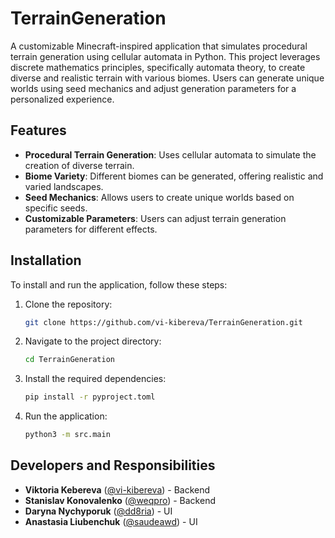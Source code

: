 # TerrainGeneration

A customizable Minecraft-inspired application that simulates procedural terrain generation using cellular automata in Python. This project leverages discrete mathematics principles, specifically automata theory, to create diverse and realistic terrain with various biomes. Users can generate unique worlds using seed mechanics and adjust generation parameters for a personalized experience.

## Features

* **Procedural Terrain Generation**: Uses cellular automata to simulate the creation of diverse terrain.
* **Biome Variety**: Different biomes can be generated, offering realistic and varied landscapes.
* **Seed Mechanics**: Allows users to create unique worlds based on specific seeds.
* **Customizable Parameters**: Users can adjust terrain generation parameters for different effects.

## Installation

To install and run the application, follow these steps:

1. Clone the repository:

   ```bash
   git clone https://github.com/vi-kibereva/TerrainGeneration.git
   ```

2. Navigate to the project directory:

   ```bash
   cd TerrainGeneration
   ```

3. Install the required dependencies:

   ```bash
   pip install -r pyproject.toml
   ```

4. Run the application:

   ```bash
   python3 -m src.main
   ```

## Developers and Responsibilities

* **Viktoria Kebereva** ([@vi-kibereva](https://github.com/vi-kibereva)) - Backend
* **Stanislav Konovalenko** ([@weqpro](https://github.com/weqpro)) - Backend
* **Daryna Nychyporuk** ([@dd8ria](https://github.com/dd8ria)) - UI
* **Anastasia Liubenchuk** ([@saudeawd](https://github.com/saudeawd)) - UI
